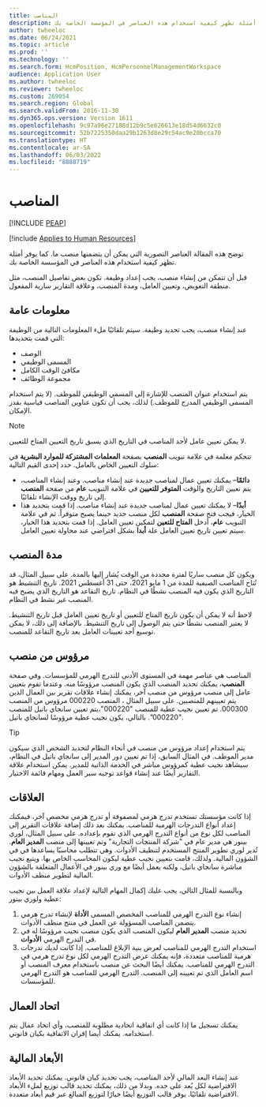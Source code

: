 ```yaml
---
title: المناصب‬
description: توضح هذه المقالة العناصر التصورية التي يمكن أن يتضمنها منصب ما. كما يوفر أمثلة تظهر كيفية استخدام هذه العناصر في المؤسسة الخاصة بك.
author: twheeloc
ms.date: 06/24/2021
ms.topic: article
ms.prod: ''
ms.technology: ''
ms.search.form: HcmPosition, HcmPersonnelManagementWorkspace
audience: Application User
ms.author: twheeloc
ms.reviewer: twheeloc
ms.custom: 269054
ms.search.region: Global
ms.search.validFrom: 2016-11-30
ms.dyn365.ops.version: Version 1611
ms.openlocfilehash: 9c97a96e27188d12b9c5e626613e18d54d6632c0
ms.sourcegitcommit: 52b7225350daa29b1263d8e29c54ac9e20bcca70
ms.translationtype: HT
ms.contentlocale: ar-SA
ms.lasthandoff: 06/03/2022
ms.locfileid: "8888719"
---
```

# <a name="positions"></a>المناصب‬


[!INCLUDE [PEAP](../includes/peap-1.md)]

[!include [Applies to Human Resources](../includes/applies-to-hr.md)]

توضح هذه المقالة العناصر التصورية التي يمكن أن يتضمنها منصب ما. كما يوفر أمثلة تظهر كيفية استخدام هذه العناصر في المؤسسة الخاصة بك.

قبل أن تتمكن من إنشاء منصب، يجب إعداد وظيفة. تكون بعض تفاصيل المنصب، مثل منطقة التعويض، وتعيين العامل، ومدة المنصب، وعلاقة التقارير سارية المفعول.

## <a name="general-information"></a>معلومات عامة

عند إنشاء منصب، يجب تحديد وظيفة. سيتم تلقائيًا ملء المعلومات التالية من الوظيفة التي قمت بتحديدها:

- الوصف
- المسمى الوظيفي
- مكافئ الوقت الكامل
- مجموعة الوظائف

يتم استخدام عنوان المنصب للإشارة إلى المسمي الوظيفي للموظف. (لا يتم استخدام المسمى الوظيفي المدرج للموظف.) لذلك، يجب أن تكون عناوين المناصب قياسية بقدر الإمكان.

> [!NOTE]
> لا يمكن تعيين عامل لأحد المناصب في التاريخ الذي يسبق تاريخ التعيين المتاح للتعيين.
>
> تتحكم معلمة في علامة تبويب **المنصب** بصفحة **المعلمات المشتركة للموارد البشرية** في سلوك التعيين الخاص بالعامل. حدد إحدى القيم التالية:
>
> - **دائمًا**– يمكنك تعيين عمال لمناصب جديدة عند إنشاء مناصب.‬ وعند إنشاء المناصب، يتم تعيين التاريخ والوقت **المتوفر للتعيين** في علامة التبويب **عام** من صفحة **المنصب** إلى تاريخ ووقت الإنشاء تلقائيًا.‬
> - **أبدًا**– لا يمكنك تعيين عمال لمناصب جديدة عند إنشاء مناصب. إذا قمت بتحديد هذا الخيار، فيجب فتح صفحة **المنصب** لكل منصب جديد حينما يصبح متوفراً. ثم في علامة التبويب **عام**، أدخل **المتاح للتعين** لتمكين تعيين العامل. إذا قمت بتحديد هذا الخيار، سيتم تعيين تاريخ تعيين العامل علة **أبدا** بشكل افتراضي عند محاولة تعيين العامل.

## <a name="position-duration"></a>مدة المنصب

ويكون كل منصب ساريًا لفترة محددة من الوقت يُشار إليها بالمدة. على سبيل المثال، قد تُتاح المناصب الصيفية للمدة من 1 مايو 2021، حتى 31 أغسطس 2021. تاريخ التنشيط هو التاريخ الذي يكون فيه المنصب نشطًا في النظام. تاريخ التقاعد هو التاريخ الذي يصبح فيه المنصب غير نشط في النظام.

لاحظ أنه لا يمكن أن يكون تاريخ المتاح للتعيين أو تاريخ تعيين العامل قبل تاريخ التنشيط. لا يعتبر المنصب نشطًا حتى يتم الوصول إلى تاريخ التنشيط. بالإضافة إلى ذلك، لا يمكن توسيع أحد تعيينات العامل بعد تاريخ التقاعد للمنصب.

## <a name="reports-to-position"></a>مرؤوس من منصب

المناصب هي عناصر مهمة في المستوى الأدنى للتدرج الهرمي للمؤسسات. وفي صفحة **المنصب**، يمكنك تحديد المنصب الذي يكون المنصب مرؤوسًا منه. وعندما تقوم بتعيين عامل إلى منصب مرؤوس من منصب آخر، يمكنك إنشاء علاقات تقرير بين العمال الذين يتم تعيينهم للمنصبين. على سبيل المثال ، المنصب 000220 مرؤوس من المنصب 000300. تم تعيين نجيب عطية للمنصب "000220"،يتم تعيين سانجاي باتيل للمنصب "000220". بالتالي، يكون نجيب عطية مرؤوسًا لسانجاي باتيل.

> [!TIP]
> يتم استخدام إعداد مرؤوس من منصب في أنحاء النظام لتحديد الشخص الذي سيكون مدير الموظف. في المثال السابق، إذا تم تعيين دور المدير إلى سانجاي باتيل في النظام، سيشاهد نجيب عطية كمرؤوس مباشر في الخدمة الذاتية للمدير. يمكن استخدام علاقة التقارير أيضًا عند إنشاء قواعد توجيه سير العمل ومهام قائمة الاختيار.

## <a name="relationships"></a>العلاقات

إذا كانت مؤسستك تستخدم تدرج هرمي لمصفوفة أو تدرج هرمي مخصص آخر، فيمكنك إعداد أنواع التدرجات الهرمية للمناصب. يمكنك بعد ذلك إضافة علاقات التقرير إلى المناصب لكل نوع من أنواع التدرج الهرمي الذي تقوم بإعداده. على سبيل المثال، لوري بينور هي مدير عام في "شركة المنتجات التجارية" وتم تعيينها إلى منصب **المدير العام**. تُدير لوري تطوير المنتج المستخدم لتنظيف الأدوات. وهي تتطلب محاسبًا يساعدها في في الشؤون المالية. ولذلك، قامت بتعيين نجيب عطية ليكون المحاسب الخاص بها. ويتبع نجيب مباشرة سانجاي باتيل، ولكنه يعمل أيضًا مع وري بينور في الأعمال المتعلقة بالشؤون المالية لتطوير منظف الأدوات.

وبالنسبة للمثال التالي، يجب عليك إكمال المهام التالية لإعداد علاقة العمل بين نجيب عطية ولوري بينور:

1. إنشاء نوع التدرج الهرمي للمناصب المخصص المسمى **الأداة** لإنشاء تدرج هرمي يتضمن المناصب المسؤولة عن العمل في منتج منظف الأدوات.
2. تحديد منصب **المدير العام** ليكون المنصب الذي يكون منصب نجيب مرؤوسًا له في في التدرج الهرمي **الأدوات**.
3. استخدام التدرج الهرمي للمناصب لعرض بنية الإبلاغ للمناصب. إذا كانت لديك تدرجات هرمية للمناصب متعددة، فإنه يمكنك عرض التدرج الهرمي لكل نوع تدرج هرمي في التدرج الهرمي للمناصب. يمكنك أيضًا البحث عن منصب باستخدام معرف المنصب أو اسم العامل الذي تم تعيينه إلى المنصب. التدرج الهرمي للمناصب هو التدرج الهرمي للمؤسسات.

## <a name="labor-union"></a>اتحاد العمال

يمكنك تسجيل ما إذا كانت أي اتفاقية اتحادية مطلوبة للمنصب، وأي اتحاد عمال يتم استخدامه. يمكنك أيضا إقران الاتفاقية بكيان قانوني.

## <a name="financial-dimensions"></a>الأبعاد المالية

عند إنشاء البعد المالي لأحد المناصب، يجب تحديد كيان قانوني. يمكنك تحديد الأبعاد الافتراضية لكل بُعد على حده. وبدلا من ذلك، يمكنك تحديد قالب توزيع لملء الأبعاد الافتراضية تلقائيًا. يوفر قالب التوزيع أيضًا خيارًا لتوزيع المبالغ عبر قيم أبعاد متعددة.
